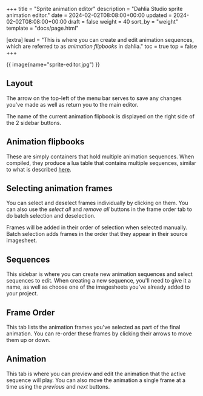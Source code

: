 +++
title = "Sprite animation editor"
description = "Dahlia Studio sprite animation editor."
date = 2024-02-02T08:08:00+00:00
updated = 2024-02-02T08:08:00+00:00
draft = false
weight = 40
sort_by = "weight"
template = "docs/page.html"

[extra]
lead = "This is where you can create and edit animation sequences, which are referred to as <i>animation flipbooks</i> in dahlia."
toc = true
top = false
+++

{{ image(name="sprite-editor.jpg") }}

## Layout

The arrow on the top-left of the menu bar serves to save any changes you've made as well as return you to the main editor.

The name of the current animation flipbook is displayed on the right side of the 2 sidebar buttons.

## Animation flipbooks

These are simply containers that hold multiple animation sequences. When compiled, they produce a lua table that contains multiple sequences, similar to what is described [here](https://docs.coronalabs.com/api/library/display/newSprite.html#multiple-sequences).

## Selecting animation frames

You can select and deselect frames individually by clicking on them. You can also use the *select all* and *remove all* buttons in the frame order tab to do batch selection and deselection.

Frames will be added in their order of selection when selected manually. Batch selection adds frames in the order that they appear in their source imagesheet.

## Sequences

This sidebar is where you can create new animation sequences and select sequences to edit. When creating a new sequence, you'll need to give it a name, as well as choose one of the imagesheets you've already added to your project.

## Frame Order

This tab lists the animation frames you've selected as part of the final animation. You can re-order these frames by clicking their arrows to move them up or down.

## Animation

This tab is where you can preview and edit the animation that the active sequence will play. You can also move the animation a single frame at a time using the *previous* and *next* buttons.
